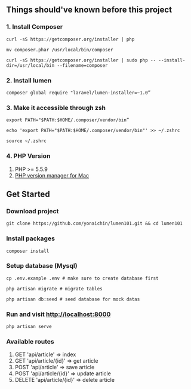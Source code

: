 
## Things should've known before this project
### 1. Install Composer 

```
curl -sS https://getcomposer.org/installer | php

```

``` 
mv composer.phar /usr/local/bin/composer
```
```
curl -sS https://getcomposer.org/installer | sudo php -- --install-dir=/usr/local/bin --filename=composer
```

### 2. Install lumen

```
composer global require "laravel/lumen-installer=~1.0”
```

### 3. Make it accessible through zsh
```
export PATH="$PATH:$HOME/.composer/vendor/bin”
```
```
echo 'export PATH="$PATH:$HOME/.composer/vendor/bin"' >> ~/.zshrc
```
```
source ~/.zshrc
```

### 4. PHP Version

1. PHP >= 5.5.9
2. [PHP version manager for Mac](https://github.com/wilmoore/php-version)



## Get Started
### Download project
```
git clone https://github.com/yonaichin/lumen101.git && cd lumen101
```
### Install packages
```
composer install
```
### Setup database (Mysql)
```
cp .env.example .env # make sure to create database first
```


```
php artisan migrate # migrate tables
```

```
php artisan db:seed # seed database for mock datas
```

### Run and visit [http://localhost:8000](http://localhost:8000)
```
php artisan serve
```


### Available routes
1. GET 'api/article'  => index
2. GET 'api/article/{id}' => get article
3. POST 'api/article' => save article
4. POST 'api/article/{id}' => update article
5. DELETE 'api/article/{id}' => delete article